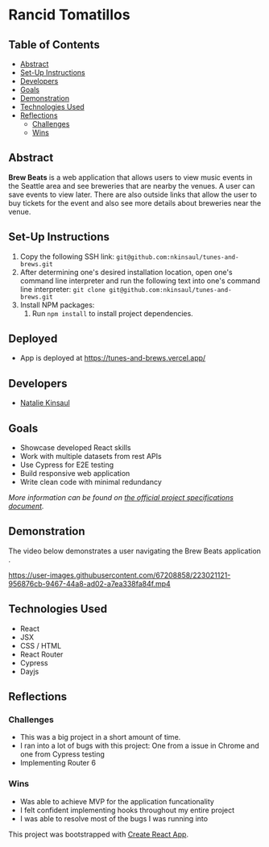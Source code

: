 # Rancid Tomatillos

## Table of Contents

  * [Abstract](#abstract)
  * [Set-Up Instructions](#set-up-instructions)
  * [Developers](#developers)
  * [Goals](#goals)
  * [Demonstration](#demonstration)
  * [Technologies Used](#technologies-used)
  * [Reflections](#reflections)
    + [Challenges](#challenges)
    + [Wins](#wins)
  
## Abstract
**Brew Beats** is a web application that allows users to view music events in the Seattle area and see breweries that are nearby the venues. A user can save events to view later.  There are also outside links that allow the user to buy tickets for the event and also see more details about breweries near the venue.

## Set-Up Instructions
1. Copy the following SSH link: `git@github.com:nkinsaul/tunes-and-brews.git`
2. After determining one's desired installation location, open one's command line interpreter and run the following text into one's command line interpreter: `git clone git@github.com:nkinsaul/tunes-and-brews.git`
3. Install NPM packages:
    1. Run `npm install` to install project dependencies.
 

## Deployed
- App is deployed at https://tunes-and-brews.vercel.app/

## Developers
- [Natalie Kinsaul](https://github.com/nkinsaul)

## Goals
- Showcase developed React skills
- Work with multiple datasets from rest APIs
- Use Cypress for E2E testing
- Build responsive web application
- Write clean code with minimal redundancy 

*More information can be found on [the official project specifications document](https://frontend.turing.edu/projects/module-3/showcase.html).*

## Demonstration
The video below demonstrates a user navigating the Brew Beats application . 

https://user-images.githubusercontent.com/67208858/223021121-956876cb-9467-44a8-ad02-a7ea338fa84f.mp4

## Technologies Used
- React
- JSX
- CSS / HTML
- React Router
- Cypress
- Dayjs

## Reflections
### Challenges
- This was a big project in a short amount of time.
- I ran into a lot of bugs with this project:  One from a issue in Chrome and one from Cypress testing
- Implementing Router 6

### Wins
- Was able to achieve MVP for the application funcationality
- I felt confident implementing hooks throughout my entire project
- I was able to resolve most of the bugs I was running into


This project was bootstrapped with [Create React App](https://github.com/facebook/create-react-app).






